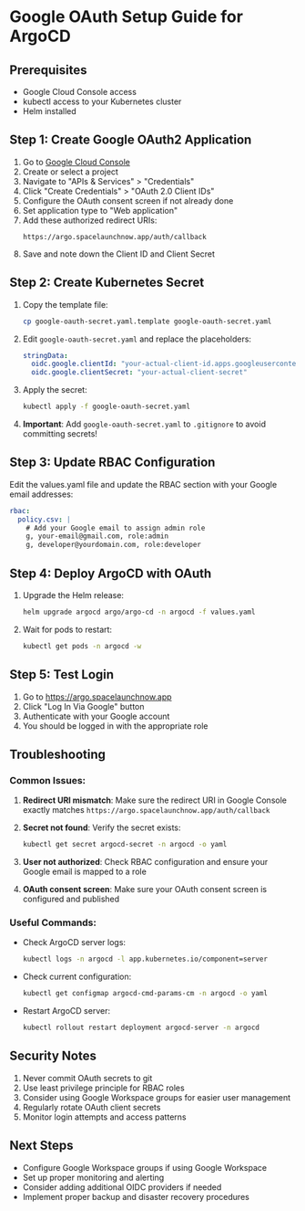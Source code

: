 # Google OAuth Setup Guide for ArgoCD

## Prerequisites
- Google Cloud Console access
- kubectl access to your Kubernetes cluster
- Helm installed

## Step 1: Create Google OAuth2 Application

1. Go to [Google Cloud Console](https://console.cloud.google.com/)
2. Create or select a project
3. Navigate to "APIs & Services" > "Credentials"
4. Click "Create Credentials" > "OAuth 2.0 Client IDs"
5. Configure the OAuth consent screen if not already done
6. Set application type to "Web application"
7. Add these authorized redirect URIs:
   ```
   https://argo.spacelaunchnow.app/auth/callback
   ```
8. Save and note down the Client ID and Client Secret

## Step 2: Create Kubernetes Secret

1. Copy the template file:
   ```bash
   cp google-oauth-secret.yaml.template google-oauth-secret.yaml
   ```

2. Edit `google-oauth-secret.yaml` and replace the placeholders:
   ```yaml
   stringData:
     oidc.google.clientId: "your-actual-client-id.apps.googleusercontent.com"
     oidc.google.clientSecret: "your-actual-client-secret"
   ```

3. Apply the secret:
   ```bash
   kubectl apply -f google-oauth-secret.yaml
   ```

4. **Important**: Add `google-oauth-secret.yaml` to `.gitignore` to avoid committing secrets!

## Step 3: Update RBAC Configuration

Edit the values.yaml file and update the RBAC section with your Google email addresses:

```yaml
rbac:
  policy.csv: |
    # Add your Google email to assign admin role
    g, your-email@gmail.com, role:admin
    g, developer@yourdomain.com, role:developer
```

## Step 4: Deploy ArgoCD with OAuth

1. Upgrade the Helm release:
   ```bash
   helm upgrade argocd argo/argo-cd -n argocd -f values.yaml
   ```

2. Wait for pods to restart:
   ```bash
   kubectl get pods -n argocd -w
   ```

## Step 5: Test Login

1. Go to https://argo.spacelaunchnow.app
2. Click "Log In Via Google" button
3. Authenticate with your Google account
4. You should be logged in with the appropriate role

## Troubleshooting

### Common Issues:

1. **Redirect URI mismatch**: Make sure the redirect URI in Google Console exactly matches `https://argo.spacelaunchnow.app/auth/callback`

2. **Secret not found**: Verify the secret exists:
   ```bash
   kubectl get secret argocd-secret -n argocd -o yaml
   ```

3. **User not authorized**: Check RBAC configuration and ensure your Google email is mapped to a role

4. **OAuth consent screen**: Make sure your OAuth consent screen is configured and published

### Useful Commands:

- Check ArgoCD server logs:
  ```bash
  kubectl logs -n argocd -l app.kubernetes.io/component=server
  ```

- Check current configuration:
  ```bash
  kubectl get configmap argocd-cmd-params-cm -n argocd -o yaml
  ```

- Restart ArgoCD server:
  ```bash
  kubectl rollout restart deployment argocd-server -n argocd
  ```

## Security Notes

1. Never commit OAuth secrets to git
2. Use least privilege principle for RBAC roles
3. Consider using Google Workspace groups for easier user management
4. Regularly rotate OAuth client secrets
5. Monitor login attempts and access patterns

## Next Steps

- Configure Google Workspace groups if using Google Workspace
- Set up proper monitoring and alerting
- Consider adding additional OIDC providers if needed
- Implement proper backup and disaster recovery procedures

